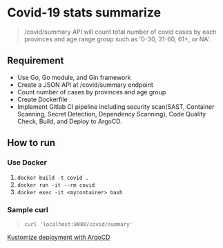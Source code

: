 # Covid-19 stats summarize

> /covid/summary API will count total number of covid cases by each provinces and age range group such as '0-30, 31-60, 61+, or NA'.
## Requirement
- Use Go, Go module, and Gin framework
- Create a JSON API at /covid/summary endpoint
- Count number of cases by provinces and age group
- Create Dockerfile
- Implement Gitlab CI pipeline including security scan(SAST, Container Scanning, Secret Detection, Dependency Scanning), Code Quality Check, Build, and Deploy to ArgoCD.

## How to run
### Use Docker
1. ```docker build -t covid .```
2. ```docker run -it --rm covid```
3. ```docker exec -it <mycontainer> bash```

### Sample curl
> ```curl 'localhost:8080/covid/summary'```

[Kustomize deployment with ArgoCD](https://github.com/heissenberg303/covid-app-deployment)
